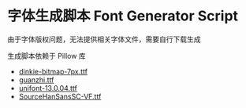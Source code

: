 # 字体生成脚本 Font Generator Script

由于字体版权问题，无法提供相关字体文件，需要自行下载生成

生成脚本依赖于 Pillow 库

- [dinkie-bitmap-7px.ttf](https://3type.cn/fonts/dinkie_bitmap/index.html)
- [guanzhi.ttf](https://github.com/Dreagonmon/FontChinese7x7)
- [unifont-13.0.04.ttf](http://unifoundry.com/unifont/index.html)
- [SourceHanSansSC-VF.ttf](https://github.com/adobe-fonts/source-han-sans)
